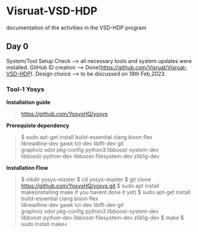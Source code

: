 # Visruat-VSD-HDP
documentation of the activities in the VSD-HDP program

## Day 0 
System/Tool Setup Check --> all necessary tools and system updates were installed.
GitHub ID creation --> Done(https://github.com/Visruat/Visruat-VSD-HDP).
Design choice --> to be discussed on 18th Feb,2023.

### Tool-1 Yosys 
__Installation guide__
>https://github.com/YosysHQ/yosys

__Prerequiste dependency__
>$ sudo apt-get install build-essential clang bison flex \
	libreadline-dev gawk tcl-dev libffi-dev git \
	graphviz xdot pkg-config python3 libboost-system-dev \
	libboost-python-dev libboost-filesystem-dev zlib1g-dev
	
__Installation Flow__
>$ mkdir yosys-master
 $ cd yosys-master
 $ git clone https://github.com/YosysHQ/yosys.git
 $ sudo apt install make(installing make if you havent done it yet)
 $ sudo apt-get install build-essential clang bison flex \
   libreadline-dev gawk tcl-dev libffi-dev git \
   graphviz xdot pkg-config python3 libboost-system-dev \
   libboost-python-dev libboost-filesystem-dev zlib1g-dev
 $ make
 $ sudo install make<
 

 
